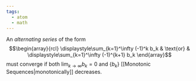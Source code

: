 ```yaml
---
tags:
  - atom
  - math
---
```

An *alternating series* of the form
$$\begin{array}{rcl}
	\displaystyle\sum_{k=1}^\infty (-1)^k b_k & \text{or} & \displaystyle\sum_{k=1}^\infty (-1)^{k+1} b_k
\end{array}$$
must converge if both $\displaystyle\lim_{k\to\infty} b_k = 0$ and $\left\{b_k\right\}$ [[Monotonic Sequences|monotonically]] decreases.